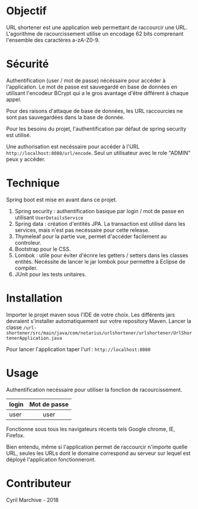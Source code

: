 # Objectif

URL shortener est une application web permettant de raccourcir une URL. L'agorithme de racourcissement utilise un encodage 62 bits comprenant l'ensemble des caractères a-zA-Z0-9.

# Sécurité
Authentification (user / mot de passe) nécéssaire pour accéder à l'application. Le mot de passe est sauvegardé en base de données en utilisant l'encodeur BCrypt qui a le gros avantage d'être différent à chaque appel.

Pour des raisons d'attaque de base de données, les URL raccourcies ne sont pas sauvegardées dans la base de donnée.

Pour les besoins du projet, l'authentification par défaut de spring security est utilisé.

Une authorisation est necéssaire pour accéder à l'URL `http://localhost:8080/url/encode`. Seul un utilisateur avec le role "ADMIN" peux y accéder.

# Technique

Spring boot est mise en avant dans ce projet.
1. Spring security : authentification basique par login / mot de passe en utilisant `UserDetailsService`
2. Spring data : création d'entités JPA. La transaction est utilisé dans les services, mais n'est pas necéssaire pour cette release.
3. Thymeleaf pour la partie vue, permet d'accéder facilement au controleur.
4. Bootstrap pour le CSS.
5. Lombok : utile pour éviter d'écrire les getters / setters dans les classes entités. Necéssite de lancer le jar lombok pour permettre à Eclipse de compiler.
6. JUnit pour les tests unitaires.

# Installation

Importer le projet maven sous l'IDE de votre choix. Les différents jars devraient s'installer automatiquement sur votre repository Maven.
Lancer la classe `/url-shortener/src/main/java/com/notarius/urlshortener/urlshortener/UrlShortenerApplication.java`

Pour lancer l'application taper l'url : `http://localhost:8080`

# Usage

Authentification necéssaire pour utiliser la fonction de racourcissement.

| login | Mot de passe |
| ----- | :----------: |
| user  | user         |

Fonctionne sous tous les navigateurs récents tels Google chrome, IE, Firefox.

Bien entendu, même si l'application permet de raccourcir n'importe quelle URL, seules les URLs dont le domaine correspond au serveur sur lequel est déployé l'application fonctionneront.

# Contributeur

Cyril Marchive - 2018
